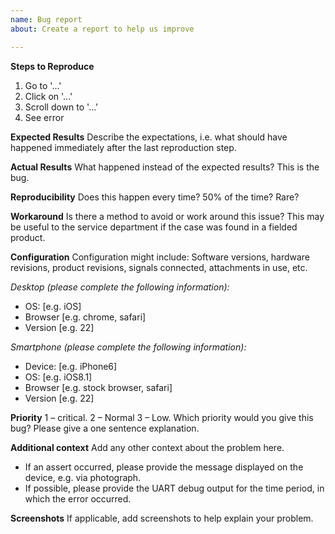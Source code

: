 ```yaml
---
name: Bug report
about: Create a report to help us improve

---
```


**Steps to Reproduce**
1. Go to '...'
2. Click on '...'
3. Scroll down to '...'
4. See error

**Expected Results**
Describe the expectations, i.e. what should have happened immediately after the last reproduction step.

**Actual Results**
What happened instead of the expected results? This is the bug.

**Reproducibility**
Does this happen every time? 50% of the time? Rare?

**Workaround**
Is there a method to avoid or work around this issue? This may be useful to the service department if the case was found in a fielded product.

**Configuration**
Configuration might include: Software versions, hardware revisions, product revisions, signals connected, attachments in use, etc.

*Desktop (please complete the following information):*
 - OS: [e.g. iOS]
 - Browser [e.g. chrome, safari]
 - Version [e.g. 22]

*Smartphone (please complete the following information):*
 - Device: [e.g. iPhone6]
 - OS: [e.g. iOS8.1]
 - Browser [e.g. stock browser, safari]
 - Version [e.g. 22]

**Priority**
1 – critical. 2 – Normal 3 – Low.
Which priority would you give this bug? Please give a one sentence explanation.

**Additional context**
Add any other context about the problem here.
 - If an assert occurred, please provide the message displayed on the device, e.g. via photograph.
 - If possible, please provide the UART debug output for the time period, in which the error occurred.

**Screenshots**
If applicable, add screenshots to help explain your problem.

